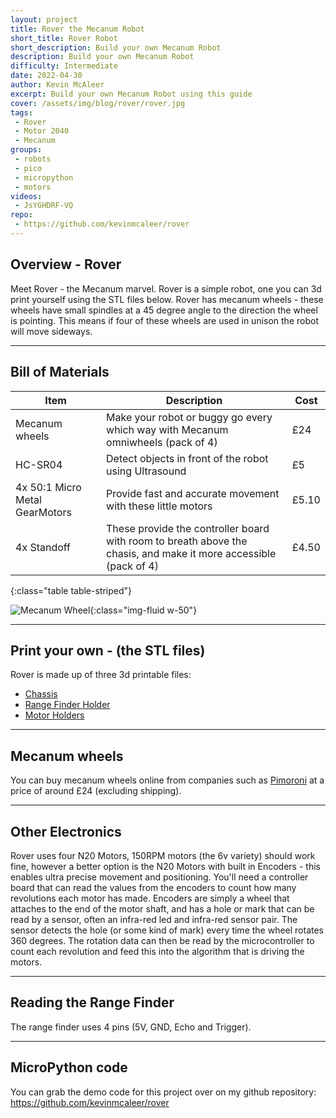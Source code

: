 ```yaml
---
layout: project
title: Rover the Mecanum Robot
short_title: Rover Robot
short_description: Build your own Mecanum Robot
description: Build your own Mecanum Robot
difficulty: Intermediate
date: 2022-04-30
author: Kevin McAleer
excerpt: Build your own Mecanum Robot using this guide
cover: /assets/img/blog/rover/rover.jpg
tags:
 - Rover
 - Motor 2040
 - Mecanum
groups:
 - robots
 - pico
 - micropython
 - motors
videos:
 - JsYGHDRF-VQ
repo:
 - https://github.com/kevinmcaleer/rover
---
```


## Overview - Rover

Meet Rover - the Mecanum marvel. Rover is a simple robot, one you can 3d print yourself using the STL files below. Rover has mecanum wheels - these wheels have small spindles at a 45 degree angle to the direction the wheel is pointing. This means if four of these wheels are used in unison the robot will move sideways.

---

## Bill of Materials

Item | Description | Cost
-----|---|--
Mecanum wheels | Make your robot or buggy go every which way with Mecanum omniwheels (pack of 4)| £24
HC-SR04 | Detect objects in front of the robot using Ultrasound | £5
4x 50:1 Micro Metal GearMotors | Provide fast and accurate movement with these little motors | £5.10
4x Standoff | These provide the controller board with room to breath above the chasis, and make it more accessible (pack of 4)  | £4.50
{:class="table table-striped"}

![Mecanum Wheel](/assets/img/blog/rover/mecanum_wheel.png){:class="img-fluid w-50"}

---

## Print your own - (the STL files)

Rover is made up of three 3d printable files:

* [Chassis](/assets/stl/rover/chassis_v2.stl)
* [Range Finder Holder](/assets/stl/rover/range_finder_holder.stl)
* [Motor Holders](/assets/stl/rover/rover_wheel_holder_v9.stl)

---

## Mecanum wheels

You can buy mecanum wheels online from companies such as [Pimoroni](https://shop.pimoroni.com/products/mecanum-wheels-pack-of-4?variant=31590632030291) at a price of around £24 (excluding shipping).

---

## Other Electronics

Rover uses four N20 Motors, 150RPM motors (the 6v variety) should work fine, however a better option is the N20 Motors with built in Encoders - this enables ultra precise movement and positioning. You'll need a controller board that can read the values from the encoders to count how many revolutions each motor has made. Encoders are simply a wheel that attaches to the end of the motor shaft, and has a hole or mark that can be read by a sensor, often an infra-red led and infra-red sensor pair. The sensor detects the hole (or some kind of mark) every time the wheel rotates 360 degrees. The rotation data can then be read by the microcontroller to count each revolution and feed this into the algorithm that is driving the motors.

---

## Reading the Range Finder

The range finder uses 4 pins (5V, GND, Echo and Trigger).  

---

## MicroPython code

You can grab the demo code for this project over on my github repository: <https://github.com/kevinmcaleer/rover>
